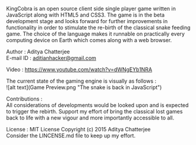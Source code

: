 KingCobra is an open source client side single player game written in JavaScript along with HTML5 and CSS3. The game is in the beta development stage and looks forward for further improvements in functionality in order to stimulate the re-birth of the classical snake feeding game. The choice of the language makes it runnable on practically every computing device on Earth which comes along with a web browser.<br>

Author : Aditya Chatterjee<br>
E-mail ID : aditianhacker@gmail.com<br>

Video : https://www.youtube.com/watch?v=dWNgEYb1NRA

The current state of the gaming engine is visually as follows : <br>
![alt text](Game Preview.png "The snake is back in JavaScript")


Contributions :<br>
All considerations of developments would be looked upon and is expected to trigger the rebirth. Support my effort of bring the classical lost games back to life with a new vigour and more importantly accessible to all.<br>

License : MIT License Copyright (c) 2015 Aditya Chatterjee<br>
          Consider the LINCENSE.md file to keep up my effort.<br>
